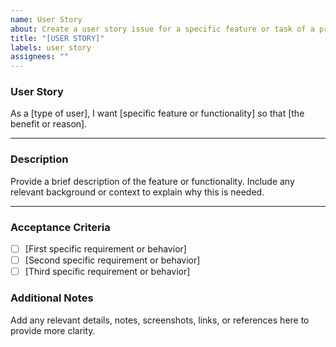 ```yaml
---
name: User Story
about: Create a user story issue for a specific feature or task of a project
title: "[USER STORY]"
labels: user story
assignees: ""
---
```


### **User Story**

As a [type of user], I want [specific feature or functionality] so that [the benefit or reason].

---

### **Description**

Provide a brief description of the feature or functionality. Include any relevant background or context to explain why this is needed.

---

### **Acceptance Criteria**

- [ ] [First specific requirement or behavior]
- [ ] [Second specific requirement or behavior]
- [ ] [Third specific requirement or behavior]

### **Additional Notes**

Add any relevant details, notes, screenshots, links, or references here to provide more clarity.
